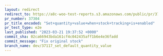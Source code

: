 ```yaml
---
layout: redirect
redirect_to: https://a8c-woo-test-reports.s3.amazonaws.com/public/pr/37304/e2e/index.html
pr_number: 37304
pr_title_encoded: "Set+quantity+value+when+stock+tracking+is+enabled"
pr_test_type: e2e
last_published: "2023-03-21 19:37:52 +0000"
commit_sha: 02ca66943bda161cf4c042435aff1b6e4e36fadd
commit_message: "Fix original stock"
branch_name: dev/37117_set_default_quantity_value
---
```

